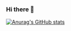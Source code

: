 ### Hi there 👋

[![Anurag's GitHub stats](https://github-readme-stats.vercel.app/api?username=TarikVu&show_icons=true&theme=dark)](https://github.com/anuraghazra/github-readme-stats)

<!--
**TarikVu/TarikVu** is a ✨ _special_ ✨ repository because its `README.md` (this file) appears on your GitHub profile.

Here are some ideas to get you started:

- 🔭 I’m currently working on ...
- 🌱 I’m currently learning ...
- 👯 I’m looking to collaborate on ...
- 🤔 I’m looking for help with ...
- 💬 Ask me about ...
- 📫 How to reach me: ...
- 😄 Pronouns: ...
- ⚡ Fun fact: ...
-->
